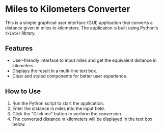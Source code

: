 # Miles to Kilometers Converter

This is a simple graphical user interface (GUI) application that converts a distance given in miles to kilometers. The application is built using Python's `tkinter` library.

## Features

- User-friendly interface to input miles and get the equivalent distance in kilometers.
- Displays the result in a multi-line text box.
- Clear and styled components for better user experience.

## How to Use

1. Run the Python script to start the application.
2. Enter the distance in miles into the input field.
3. Click the "Click me" button to perform the conversion.
4. The converted distance in kilometers will be displayed in the text box below.




